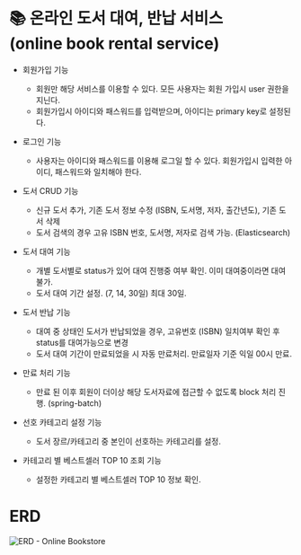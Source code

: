 # :books: 온라인 도서 대여, 반납 서비스 <br> (online book rental service)

* 회원가입 기능
  + 회원만 해당 서비스를 이용할 수 있다. 모든 사용자는 회원 가입시 user 권한을 지닌다.
  + 회원가입시 아이디와 패스워드를 입력받으며, 아이디는 primary key로 설정된다.

* 로그인 기능
  + 사용자는 아이디와 패스워드를 이용해 로그일 할 수 있다. 회원가입시 입력한 아이디, 패스워드와 일치해야 한다.

* 도서 CRUD 기능
  + 신규 도서 추가, 기존 도서 정보 수정 (ISBN, 도서명, 저자, 출간년도), 기존 도서 삭제
  + 도서 검색의 경우 고유 ISBN 번호, 도서명, 저자로 검색 가능. (Elasticsearch)

* 도서 대여 기능
  + 개별 도서별로 status가 있어 대여 진행중 여부 확인. 이미 대여중이라면 대여 불가.
  + 도서 대여 기간 설정. (7, 14, 30일) 최대 30일.

* 도서 반납 기능
  + 대여 중 상태인 도서가 반납되었을 경우, 고유번호 (ISBN) 일치여부 확인 후 status를 대여가능으로 변경
  + 도서 대여 기간이 만료되었을 시 자동 만료처리. 만료일자 기준 익일 00시 만료.

* 만료 처리 기능
  + 만료 된 이후 회원이 더이상 해당 도서자료에 접근할 수 없도록 block 처리 진행. (spring-batch)

* 선호 카테고리 설정 기능
  + 도서 장르/카테고리 중 본인이 선호하는 카테고리를 설정.

* 카테고리 별 베스트셀러 TOP 10 조회 기능
  + 설정한 카테고리 별 베스트셀러 TOP 10 정보 확인.

 # ERD
 
![ERD - Online Bookstore](https://github.com/tldnjs0911/CodeRivewStudy/assets/129709961/0d903a2e-1593-42ab-a1b6-8b57501b1785)
